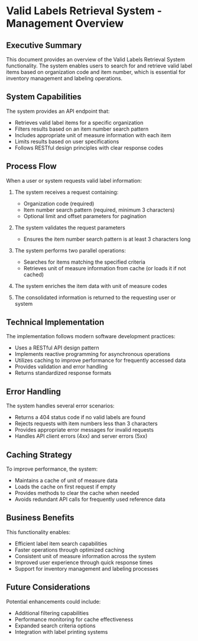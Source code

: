 # Valid Labels Retrieval System - Management Overview

## Executive Summary

This document provides an overview of the Valid Labels Retrieval System functionality. The system enables users to search for and retrieve valid label items based on organization code and item number, which is essential for inventory management and labeling operations.

## System Capabilities

The system provides an API endpoint that:
- Retrieves valid label items for a specific organization
- Filters results based on an item number search pattern
- Includes appropriate unit of measure information with each item
- Limits results based on user specifications
- Follows RESTful design principles with clear response codes

## Process Flow

When a user or system requests valid label information:

1. The system receives a request containing:
   - Organization code (required)
   - Item number search pattern (required, minimum 3 characters)
   - Optional limit and offset parameters for pagination

2. The system validates the request parameters
   - Ensures the item number search pattern is at least 3 characters long

3. The system performs two parallel operations:
   - Searches for items matching the specified criteria
   - Retrieves unit of measure information from cache (or loads it if not cached)

4. The system enriches the item data with unit of measure codes

5. The consolidated information is returned to the requesting user or system

## Technical Implementation

The implementation follows modern software development practices:
- Uses a RESTful API design pattern
- Implements reactive programming for asynchronous operations
- Utilizes caching to improve performance for frequently accessed data
- Provides validation and error handling
- Returns standardized response formats

## Error Handling

The system handles several error scenarios:
- Returns a 404 status code if no valid labels are found
- Rejects requests with item numbers less than 3 characters
- Provides appropriate error messages for invalid requests
- Handles API client errors (4xx) and server errors (5xx)

## Caching Strategy

To improve performance, the system:
- Maintains a cache of unit of measure data
- Loads the cache on first request if empty
- Provides methods to clear the cache when needed
- Avoids redundant API calls for frequently used reference data

## Business Benefits

This functionality enables:
- Efficient label item search capabilities
- Faster operations through optimized caching
- Consistent unit of measure information across the system
- Improved user experience through quick response times
- Support for inventory management and labeling processes

## Future Considerations

Potential enhancements could include:
- Additional filtering capabilities
- Performance monitoring for cache effectiveness
- Expanded search criteria options
- Integration with label printing systems